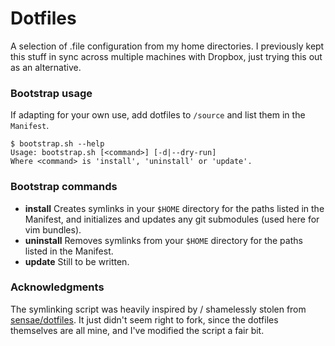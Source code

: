 Dotfiles
========

A selection of .file configuration from my home directories. I previously kept this stuff in sync across multiple machines with Dropbox, just trying this out as an alternative.

### Bootstrap usage

If adapting for your own use, add dotfiles to `/source` and list them in the `Manifest`.

    $ bootstrap.sh --help
    Usage: bootstrap.sh [<command>] [-d|--dry-run]
    Where <command> is 'install', 'uninstall' or 'update'.

### Bootstrap commands

 * __install__  Creates symlinks in your `$HOME` directory for the paths listed in the Manifest, and initializes and updates any git submodules (used here for vim bundles).
 * __uninstall__ Removes symlinks from your `$HOME` directory for the paths listed in the Manifest.
 * __update__ Still to be written.

### Acknowledgments

The symlinking script was heavily inspired by / shamelessly stolen from [sensae/dotfiles](http://www.github.com/sensae/dotfiles). It just didn't seem right to fork, since the dotfiles themselves are all mine, and I've modified the script a fair bit.
